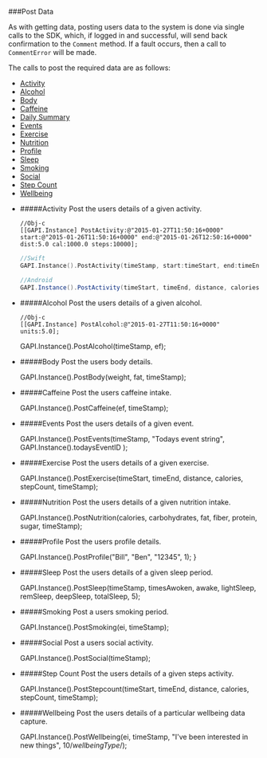 ###Post Data

As with getting data, posting users data to the system is done via single calls to the SDK, which, if logged in and successful, will send back confirmation to the `Comment` method. If a fault occurs, then a call to `CommentError` will be made.

The calls to post the required data are as follows:

- [Activity](#activity)
- [Alcohol](#alcohol)
- [Body](#body)
- [Caffeine](#caffeine)
- [Daily Summary](#dailysummary)
- [Events](#events)
- [Exercise](#exercise)
- [Nutrition](#nutrition)
- [Profile](#profile)
- [Sleep](#sleep)
- [Smoking](#smoking)
- [Social](#social)
- [Step Count](#step-count)
- [Wellbeing](#wellbeing)


* #####Activity
	Post the users details of a given activity.

    ```obj-c
    //Obj-c
    [[GAPI.Instance] PostActivity:@"2015-01-27T11:50:16+0000" start:@"2015-01-26T11:50:16+0000" end:@"2015-01-26T12:50:16+0000" dist:5.0 cal:1000.0 steps:10000];
    ```
    ```swift
    //Swift
    GAPI.Instance().PostActivity(timeStamp, start:timeStart, end:timeEnd, dist:distance, cal:calories, steps:Int32(stepCount));
    ```
    ```java
    //Android
    GAPI.Instance().PostActivity(timeStart, timeEnd, distance, calories, stepCount, timeStamp);
    ```


* #####Alcohol
	Post the users details of a given alcohol.

    ```obj-c
    //Obj-c
    [[GAPI.Instance] PostAlcohol:@"2015-01-27T11:50:16+0000" units:5.0];
    ```
    
	GAPI.Instance().PostAlcohol(timeStamp, ef);

* #####Body
	Post the users body details.

    GAPI.Instance().PostBody(weight, fat, timeStamp);

* #####Caffeine
	Post the users caffeine intake.

    GAPI.Instance().PostCaffeine(ef, timeStamp);

* #####Events
	Post the users details of a given event.

    GAPI.Instance().PostEvents(timeStamp, "Todays event string", GAPI.Instance().todaysEventID );

* #####Exercise
	Post the users details of a given exercise.

    GAPI.Instance().PostExercise(timeStart, timeEnd, distance, calories, stepCount, timeStamp);

* #####Nutrition
	Post the users details of a given nutrition intake.

	GAPI.Instance().PostNutrition(calories, carbohydrates, fat, fiber, protein, sugar, timeStamp);

* #####Profile
	Post the users profile details.

	GAPI.Instance().PostProfile("Bill", "Ben", "12345", 1); }

* #####Sleep
	Post the users details of a given sleep period.

	GAPI.Instance().PostSleep(timeStamp, timesAwoken, awake, lightSleep, remSleep, deepSleep, totalSleep, 5);

* #####Smoking
	Post a users smoking period.

	GAPI.Instance().PostSmoking(ei, timeStamp);

* #####Social
	Post a users social activity.

	GAPI.Instance().PostSocial(timeStamp);

* #####Step Count
	Post the users details of a given steps activity.

	GAPI.Instance().PostStepcount(timeStart, timeEnd, distance, calories, stepCount, timeStamp);

* #####Wellbeing
	Post the users details of a particular wellbeing data capture.

	GAPI.Instance().PostWellbeing(ei, timeStamp, "I've been interested in new things", 10/*wellbeingType*/);
